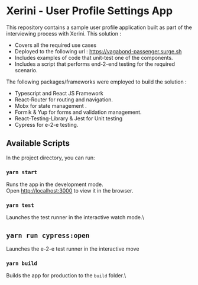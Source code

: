 # Xerini - User Profile Settings App
This repository contains a sample user profile application built as part of the interviewing process with Xerini. This solution :

-	Covers all the required use cases
-	Deployed to the following url : https://vagabond-passenger.surge.sh 
-	Includes examples of code that unit-test one of the components.
-	Includes a script that performs end-2-end testing for the required scenario.

The following packages/frameworks were employed to build the solution :
-	Typescript and React JS Framework
-	React-Router for routing and navigation. 
-	Mobx for state management .
-	Formik & Yup for forms and validation management.
-	React-Testing-Library & Jest for Unit testing 
-	Cypress for e-2-e testing.



## Available Scripts

In the project directory, you can run:

### `yarn start`

Runs the app in the development mode.\
Open [http://localhost:3000](http://localhost:3000) to view it in the browser.

### `yarn test`

Launches the test runner in the interactive watch mode.\

## `yarn run cypress:open`

Launches the e-2-e test runner in the interactive move

### `yarn build`

Builds the app for production to the `build` folder.\
